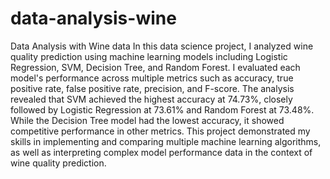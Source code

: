 # data-analysis-wine
Data Analysis with Wine data
In this data science project, I analyzed wine quality prediction using machine learning models including Logistic Regression, SVM, Decision Tree, and Random Forest. I evaluated each model's performance across multiple metrics such as accuracy, true positive rate, false positive rate, precision, and F-score.
The analysis revealed that SVM achieved the highest accuracy at 74.73%, closely followed by Logistic Regression at 73.61% and Random Forest at 73.48%. While the Decision Tree model had the lowest accuracy, it showed competitive performance in other metrics. This project demonstrated my skills in implementing and comparing multiple machine learning algorithms, as well as interpreting complex model performance data in the context of wine quality prediction.
